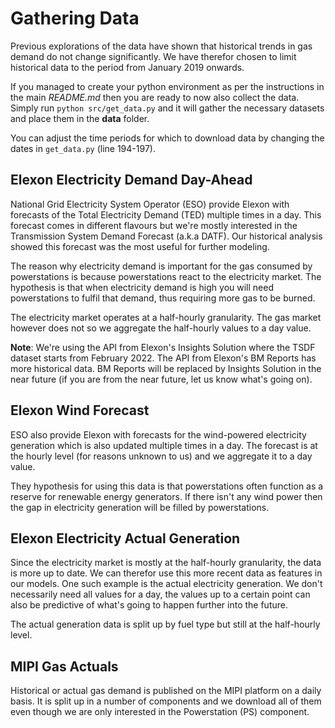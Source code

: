 # Gathering Data

Previous explorations of the data have shown that historical trends in gas demand do not change significantly. We have therefor chosen to limit historical data to the period from January 2019 onwards.

If you managed to create your python environment as per the instructions in the main _README.md_ then you are ready to now also collect the data. Simply run `python src/get_data.py` and it will gather the necessary datasets and place them in the **data** folder.

You can adjust the time periods for which to download data by changing the dates in `get_data.py` (line 194-197).

## Elexon Electricity Demand Day-Ahead

National Grid Electricity System Operator (ESO) provide Elexon with forecasts of the Total Electricity Demand (TED) multiple times in a day. This forecast comes in different flavours but we're mostly interested in the Transmission System Demand Forecast (a.k.a DATF). Our historical analysis showed this forecast was the most useful for further modeling.

The reason why electricity demand is important for the gas consumed by powerstations is because powerstations react to the electricity market. The hypothesis is that when electricity demand is high you will need powerstations to fulfil that demand, thus requiring more gas to be burned.

The electricity market operates at a half-hourly granularity. The gas market however does not so we aggregate the half-hourly values to a day value.

**Note**: We're using the API from Elexon's Insights Solution where the TSDF dataset starts from February 2022. The API from Elexon's BM Reports has more historical data. BM Reports will be replaced by Insights Solution in the near future (if you are from the near future, let us know what's going on).

## Elexon Wind Forecast

ESO also provide Elexon with forecasts for the wind-powered electricity generation which is also updated multiple times in a day. The forecast is at the hourly level (for reasons unknown to us) and we aggregate it to a day value.

They hypothesis for using this data is that powerstations often function as a reserve for renewable energy generators. If there isn't any wind power then the gap in electricity generation will be filled by powerstations.

## Elexon Electricity Actual Generation

Since the electricity market is mostly at the half-hourly granularity, the data is more up to date. We can therefor use this more recent data as features in our models. One such example is the actual electricity generation. We don't necessarily need all values for a day, the values up to a certain point can also be predictive of what's going to happen further into the future.

The actual generation data is split up by fuel type but still at the half-hourly level.

## MIPI Gas Actuals

Historical or actual gas demand is published on the MIPI platform on a daily basis. It is split up in a number of components and we download all of them even though we are only interested in the Powerstation (PS) component.

